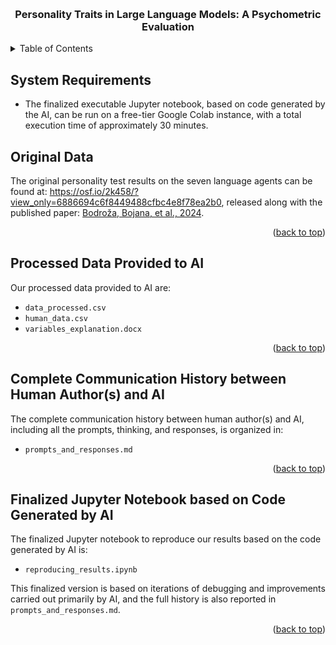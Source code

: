 
<a name="readme-top"></a>




<br />
<div align="center">

<h3 align="center">Personality Traits in Large Language Models: A Psychometric Evaluation
</h3>


</div>



<!-- TABLE OF CONTENTS -->
<details>
  <summary>Table of Contents</summary>
  <ol>
    <li><a href="#System Requirements">System Requirements</a></li>
    <li><a href="#Original Data">Original Data</a></li>
    <li><a href="#Processed Data Provided to AI">Processed Data Provided to AI</a>
    </li>
    <li>
      <a href="#Complete Communication History between Human Author(s) and AI">Complete Communication History between Human Author(s) and AI</a>
    </li>
    <li><a href="#Finalized Jupyter Notebook based on Code Generated by AI">Finalized Jupyter Notebook based on Code Generated by AI</a></li>
    </li>
  </ol>
</details>



## System Requirements


- The finalized executable Jupyter notebook, based on code generated by the AI, can be run on a free-tier Google Colab instance, with a total execution time of approximately 30 minutes.



## Original Data

The original personality test results on the seven language agents can be found at: https://osf.io/2k458/?view_only=6886694c6f8449488cfbc4e8f78ea2b0, released along with the published paper: [Bodroža, Bojana, et al., 2024](https://royalsocietypublishing.org/doi/10.1098/rsos.240180).


<p align="right">(<a href="#readme-top">back to top</a>)</p>


## Processed Data Provided to AI

Our processed data provided to AI are:

- `data_processed.csv`
- `human_data.csv`
- `variables_explanation.docx`


<p align="right">(<a href="#readme-top">back to top</a>)</p>


## Complete Communication History between Human Author(s) and AI

The complete communication history between human author(s) and AI, including all the prompts, thinking, and responses, is organized in:

- `prompts_and_responses.md`



<p align="right">(<a href="#readme-top">back to top</a>)</p>


## Finalized Jupyter Notebook based on Code Generated by AI

The finalized Jupyter notebook to reproduce our results based on the code generated by AI is:

- `reproducing_results.ipynb`

This finalized version is based on iterations of debugging and improvements carried out primarily by AI, and the full history is also reported in `prompts_and_responses.md`.



<p align="right">(<a href="#readme-top">back to top</a>)</p>


